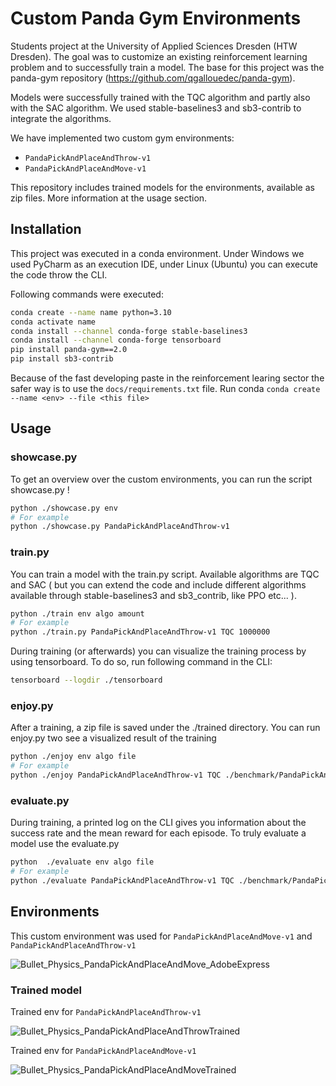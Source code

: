 # Custom Panda Gym Environments

Students project at the University of Applied Sciences Dresden (HTW Dresden). The goal
was to customize an existing reinforcement learning problem and to successfully train a model.
The base for this project was the panda-gym repository (https://github.com/qgallouedec/panda-gym).

Models were successfully trained with the TQC algorithm and partly also with the SAC algorithm. We used 
stable-baselines3 and sb3-contrib to integrate the algorithms. 

We have implemented two custom gym environments:
- `PandaPickAndPlaceAndThrow-v1`
- `PandaPickAndPlaceAndMove-v1`

This repository includes trained models for the environments, available as zip files. 
More information at the usage section.

## Installation 

This project was executed in a conda environment. Under Windows we used PyCharm as an execution IDE, 
under Linux (Ubuntu) you can execute the code throw the CLI. 

Following commands were executed:
```bash
conda create --name name python=3.10
conda activate name
conda install --channel conda-forge stable-baselines3
conda install --channel conda-forge tensorboard
pip install panda-gym==2.0
pip install sb3-contrib
```

Because of the fast developing paste in the reinforcement learing sector the safer way is to use the
`docs/requirements.txt` file. 
Run conda `conda create --name <env> --file <this file>`

## Usage

### showcase.py 
To get an overview over the custom environments, you can run the script showcase.py !

```bash
python ./showcase.py env
# For example
python ./showcase.py PandaPickAndPlaceAndThrow-v1
```

### train.py
You can train a model with the train.py script. Available algorithms are TQC and 
SAC ( but you can extend the code and include different algorithms available
through stable-baselines3 and sb3_contrib, like PPO etc... ).

```bash
python ./train env algo amount
# For example
python ./train.py PandaPickAndPlaceAndThrow-v1 TQC 1000000
```

During training (or afterwards) you can visualize the training process by
using tensorboard. To do so, run following command in the CLI: 
```bash
tensorboard --logdir ./tensorboard
```

### enjoy.py
After a training, a zip file is saved under the ./trained directory.
You can run enjoy.py two see a visualized result of the training

```bash
python ./enjoy env algo file
# For example
python ./enjoy PandaPickAndPlaceAndThrow-v1 TQC ./benchmark/PandaPickAndPlaceAndThrow-v1/TQC/monitor.zip 
```

### evaluate.py
During training, a printed log on the CLI gives you information about the 
success rate and the mean reward for each episode. To truly evaluate a model use the evaluate.py 

```bash
python  ./evaluate env algo file
# For example
python ./evaluate PandaPickAndPlaceAndThrow-v1 TQC ./benchmark/PandaPickAndPlaceAndThrow-v1/TQC/monitor.zip
```

## Environments

This custom environment was used for `PandaPickAndPlaceAndMove-v1` and `PandaPickAndPlaceAndThrow-v1` 

![Bullet_Physics_PandaPickAndPlaceAndMove_AdobeExpress](https://user-images.githubusercontent.com/92969814/221543161-c6864244-e082-4d00-bb1a-0d3ed8c66278.gif)

### Trained model 

Trained env for `PandaPickAndPlaceAndThrow-v1`

![Bullet_Physics_PandaPickAndPlaceAndThrowTrained](https://user-images.githubusercontent.com/92969814/221651495-50b2c340-bdf4-4f0f-ac3c-43160bd9f7c5.gif)

Trained env for `PandaPickAndPlaceAndMove-v1`

![Bullet_Physics_PandaPickAndPlaceAndMoveTrained](https://user-images.githubusercontent.com/92969814/221654873-74b91669-07c7-419e-af76-c18a4cdd8ff6.gif)



